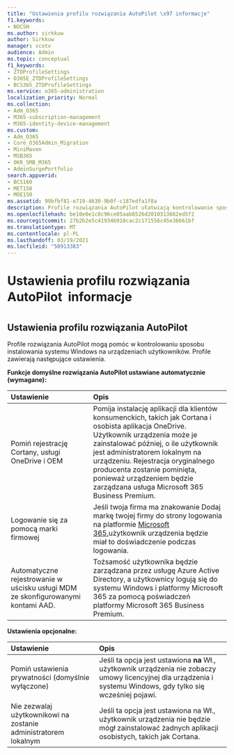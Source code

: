 ```yaml
---
title: "Ustawienia profilu rozwiązania AutoPilot \x97 informacje"
f1.keywords:
- NOCSH
ms.author: sirkkuw
author: Sirkkuw
manager: scotv
audience: Admin
ms.topic: conceptual
f1_keywords:
- ZTDProfileSettings
- O365E_ZTDProfileSettings
- BCS365_ZTDProfileSettings
ms.service: o365-administration
localization_priority: Normal
ms.collection:
- Adm_O365
- M365-subscription-management
- M365-identity-device-management
ms.custom:
- Adm_O365
- Core_O365Admin_Migration
- MiniMaven
- MSB365
- OKR_SMB_M365
- AdminSurgePortfolio
search.appverid:
- BCS160
- MET150
- MOE150
ms.assetid: 99bfbf81-e719-4630-9b0f-c187edfa1f8a
description: Profile rozwiązania AutoPilot ułatwiają kontrolowanie sposobu instalowania systemu Windows na urządzeniach użytkowników. Profile zawierają ustawienia domyślne i opcjonalne, takie jak pominięcie instalacji Cortany.
ms.openlocfilehash: be10e0e1c8c96ce05aab8526d2010313662ed5f2
ms.sourcegitcommit: 27b2b2e5c41934b918cac2c171556c45e36661bf
ms.translationtype: MT
ms.contentlocale: pl-PL
ms.lasthandoff: 03/19/2021
ms.locfileid: "50913383"
---
```

# <a name="about-autopilot-profile-settings"></a>Ustawienia profilu rozwiązania AutoPilot  informacje

## <a name="autopilot-profile-settings"></a>Ustawienia profilu rozwiązania AutoPilot

Profile rozwiązania AutoPilot mogą pomóc w kontrolowaniu sposobu instalowania systemu Windows na urządzeniach użytkowników. Profile zawierają następujące ustawienia.
  
 **Funkcje domyślne rozwiązania AutoPilot ustawiane automatycznie (wymagane):**
  
|**Ustawienie**|**Opis**|
|:-----|:-----|
|Pomiń rejestrację Cortany, usługi OneDrive i OEM  <br/> |Pomija instalację aplikacji dla klientów konsumenckich, takich jak Cortana i osobista aplikacja OneDrive. Użytkownik urządzenia może je zainstalować później, o ile użytkownik jest administratorem lokalnym na urządzeniu. Rejestracja oryginalnego producenta zostanie pominięta, ponieważ urządzeniem będzie zarządzana usługa Microsoft 365 Business Premium.  <br/> |
|Logowanie się za pomocą marki firmowej  <br/> |Jeśli twoja firma ma znakowanie Dodaj markę twojej firmy do strony logowania na platformie [Microsoft 365,](../admin/setup/customize-sign-in-page.md)użytkownik urządzenia będzie miał to doświadczenie podczas logowania.  <br/> |
|Automatyczne rejestrowanie w uścisku usługi MDM ze skonfigurowanymi kontami AAD.  <br/> |Tożsamość użytkownika będzie zarządzana przez usługę Azure Active Directory, a użytkownicy logują się do systemu Windows i platformy Microsoft 365 za pomocą poświadczeń platformy Microsoft 365 Business Premium.  <br/> |
   
 **Ustawienia opcjonalne:**
  
|**Ustawienie**|**Opis**|
|:-----|:-----|
|Pomiń ustawienia prywatności (domyślnie wyłączone)  <br/> |Jeśli ta opcja jest ustawiona **na** Wł., użytkownik urządzenia nie zobaczy umowy licencyjnej dla urządzenia i systemu Windows, gdy tylko się wcześniej pojawi.  <br/> |
|Nie zezwalaj użytkownikowi na zostanie administratorem lokalnym  <br/> |Jeśli ta opcja jest ustawiona na Wł., użytkownik urządzenia nie będzie mógł zainstalować żadnych aplikacji osobistych, takich jak Cortana.<br/> |
